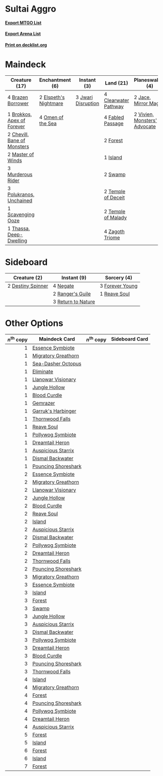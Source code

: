 # Sultai Aggro

#### [Export MTGO List](../collection/Sultai%20Aggro/Sultai%20Aggro.txt)
#### [Export Arena List](../collection/Sultai%20Aggro/Sultai%20Aggro_arena.txt)
#### [Print on decklist.org](http://decklist.org/?deckmain=4%09Agonizing%20Remorse%0A4%09Bloodchief's%20Thirst%0A4%09Brazen%20Borrower%0A1%09Brokkos,%20Apex%20of%20Forever%0A2%09Chevill,%20Bane%20of%20Monsters%0A4%09Clearwater%20Pathway%0A2%09Elspeth's%20Nightmare%0A4%09Fabled%20Passage%0A2%09Forest%0A1%09Island%0A2%09Jace,%20Mirror%20Mage%0A3%09Jwari%20Disruption%0A2%09Master%20of%20Winds%0A3%09Murderous%20Rider%0A1%09Mythos%20of%20Brokkos%0A4%09Omen%20of%20the%20Sea%0A3%09Polukranos,%20Unchained%0A1%09Scavenging%20Ooze%0A2%09Swamp%0A2%09Temple%20of%20Deceit%0A2%09Temple%20of%20Malady%0A1%09Thassa,%20Deep-Dwelling%0A2%09Vivien,%20Monsters'%20Advocate%0A4%09Zagoth%20Triome&deckside=2%09Destiny%20Spinner%0A3%09Forever%20Young%0A4%09Negate%0A2%09Ranger's%20Guile%0A1%09Reave%20Soul%0A3%09Return%20to%20Nature)
# Maindeck

|                                            Creature (17)                                             |                                        Enchantment (6)                                         |                                         Instant (3)                                         |                                           Land (21)                                           |                                           Planeswalker (4)                                            |                                          Sorcery (9)                                           |
|------------------------------------------------------------------------------------------------------|------------------------------------------------------------------------------------------------|---------------------------------------------------------------------------------------------|-----------------------------------------------------------------------------------------------|-------------------------------------------------------------------------------------------------------|------------------------------------------------------------------------------------------------|
|4 [Brazen Borrower](http://gatherer.wizards.com/Pages/Card/Details.aspx?multiverseid=473001)          |2 [Elspeth's Nightmare](http://gatherer.wizards.com/Pages/Card/Details.aspx?multiverseid=476342)|3 [Jwari Disruption](http://gatherer.wizards.com/Pages/Card/Details.aspx?multiverseid=491693)|4 [Clearwater Pathway](http://gatherer.wizards.com/Pages/Card/Details.aspx?multiverseid=491913)|2 [Jace, Mirror Mage](http://gatherer.wizards.com/Pages/Card/Details.aspx?multiverseid=495153)         |4 [Agonizing Remorse](http://gatherer.wizards.com/Pages/Card/Details.aspx?multiverseid=476334)  |
|1 [Brokkos, Apex of Forever](http://gatherer.wizards.com/Pages/Card/Details.aspx?multiverseid=479699) |4 [Omen of the Sea](http://gatherer.wizards.com/Pages/Card/Details.aspx?multiverseid=476309)    |                                                                                             |4 [Fabled Passage](http://gatherer.wizards.com/Pages/Card/Details.aspx?multiverseid=473206)    |2 [Vivien, Monsters' Advocate](http://gatherer.wizards.com/Pages/Card/Details.aspx?multiverseid=479695)|4 [Bloodchief's Thirst](http://gatherer.wizards.com/Pages/Card/Details.aspx?multiverseid=491729)|
|2 [Chevill, Bane of Monsters](http://gatherer.wizards.com/Pages/Card/Details.aspx?multiverseid=479701)|                                                                                                |                                                                                             |2 [Forest](http://gatherer.wizards.com/Pages/Card/Details.aspx?multiverseid=439860)            |                                                                                                       |1 [Mythos of Brokkos](http://gatherer.wizards.com/Pages/Card/Details.aspx?multiverseid=479688)  |
|2 [Master of Winds](http://gatherer.wizards.com/Pages/Card/Details.aspx?multiverseid=495613)          |                                                                                                |                                                                                             |1 [Island](http://gatherer.wizards.com/Pages/Card/Details.aspx?multiverseid=439857)            |                                                                                                       |                                                                                                |
|3 [Murderous Rider](http://gatherer.wizards.com/Pages/Card/Details.aspx?multiverseid=473059)          |                                                                                                |                                                                                             |2 [Swamp](http://gatherer.wizards.com/Pages/Card/Details.aspx?multiverseid=439858)             |                                                                                                       |                                                                                                |
|3 [Polukranos, Unchained](http://gatherer.wizards.com/Pages/Card/Details.aspx?multiverseid=476475)    |                                                                                                |                                                                                             |2 [Temple of Deceit](http://gatherer.wizards.com/Pages/Card/Details.aspx?multiverseid=373734)  |                                                                                                       |                                                                                                |
|1 [Scavenging Ooze](http://gatherer.wizards.com/Pages/Card/Details.aspx?multiverseid=420783)          |                                                                                                |                                                                                             |2 [Temple of Malady](http://gatherer.wizards.com/Pages/Card/Details.aspx?multiverseid=380515)  |                                                                                                       |                                                                                                |
|1 [Thassa, Deep-Dwelling](http://gatherer.wizards.com/Pages/Card/Details.aspx?multiverseid=476322)    |                                                                                                |                                                                                             |4 [Zagoth Triome](http://gatherer.wizards.com/Pages/Card/Details.aspx?multiverseid=479779)     |                                                                                                       |                                                                                                |


# Sideboard

|                                        Creature (2)                                        |                                         Instant (9)                                         |                                       Sorcery (4)                                        |
|--------------------------------------------------------------------------------------------|---------------------------------------------------------------------------------------------|------------------------------------------------------------------------------------------|
|2 [Destiny Spinner](http://gatherer.wizards.com/Pages/Card/Details.aspx?multiverseid=476419)|4 [Negate](http://gatherer.wizards.com/Pages/Card/Details.aspx?multiverseid=423707)          |3 [Forever Young](http://gatherer.wizards.com/Pages/Card/Details.aspx?multiverseid=473051)|
|                                                                                            |2 [Ranger's Guile](http://gatherer.wizards.com/Pages/Card/Details.aspx?multiverseid=249973)  |1 [Reave Soul](http://gatherer.wizards.com/Pages/Card/Details.aspx?multiverseid=473065)   |
|                                                                                            |3 [Return to Nature](http://gatherer.wizards.com/Pages/Card/Details.aspx?multiverseid=461102)|                                                                                          |


# Other Options

|*n*<sup>th</sup> copy|                                        Maindeck Card                                         |*n*<sup>th</sup> copy|Sideboard Card|
|--------------------:|----------------------------------------------------------------------------------------------|---------------------|--------------|
|                    1|[Essence Symbiote](http://gatherer.wizards.com/Pages/Card/Details.aspx?multiverseid=479669)   |                     |              |
|                    1|[Migratory Greathorn](http://gatherer.wizards.com/Pages/Card/Details.aspx?multiverseid=479685)|                     |              |
|                    1|[Sea-Dasher Octopus](http://gatherer.wizards.com/Pages/Card/Details.aspx?multiverseid=479586) |                     |              |
|                    1|[Eliminate](http://gatherer.wizards.com/Pages/Card/Details.aspx?multiverseid=485420)          |                     |              |
|                    1|[Llanowar Visionary](http://gatherer.wizards.com/Pages/Card/Details.aspx?multiverseid=485516) |                     |              |
|                    1|[Jungle Hollow](http://gatherer.wizards.com/Pages/Card/Details.aspx?multiverseid=405273)      |                     |              |
|                    1|[Blood Curdle](http://gatherer.wizards.com/Pages/Card/Details.aspx?multiverseid=479595)       |                     |              |
|                    1|[Gemrazer](http://gatherer.wizards.com/Pages/Card/Details.aspx?multiverseid=479675)           |                     |              |
|                    1|[Garruk's Harbinger](http://gatherer.wizards.com/Pages/Card/Details.aspx?multiverseid=485508) |                     |              |
|                    1|[Thornwood Falls](http://gatherer.wizards.com/Pages/Card/Details.aspx?multiverseid=405420)    |                     |              |
|                    1|[Reave Soul](http://gatherer.wizards.com/Pages/Card/Details.aspx?multiverseid=473065)         |                     |              |
|                    1|[Pollywog Symbiote](http://gatherer.wizards.com/Pages/Card/Details.aspx?multiverseid=482372)  |                     |              |
|                    1|[Dreamtail Heron](http://gatherer.wizards.com/Pages/Card/Details.aspx?multiverseid=479567)    |                     |              |
|                    1|[Auspicious Starrix](http://gatherer.wizards.com/Pages/Card/Details.aspx?multiverseid=479664) |                     |              |
|                    1|[Dismal Backwater](http://gatherer.wizards.com/Pages/Card/Details.aspx?multiverseid=420908)   |                     |              |
|                    1|[Pouncing Shoreshark](http://gatherer.wizards.com/Pages/Card/Details.aspx?multiverseid=479584)|                     |              |
|                    2|[Essence Symbiote](http://gatherer.wizards.com/Pages/Card/Details.aspx?multiverseid=479669)   |                     |              |
|                    2|[Migratory Greathorn](http://gatherer.wizards.com/Pages/Card/Details.aspx?multiverseid=479685)|                     |              |
|                    2|[Llanowar Visionary](http://gatherer.wizards.com/Pages/Card/Details.aspx?multiverseid=485516) |                     |              |
|                    2|[Jungle Hollow](http://gatherer.wizards.com/Pages/Card/Details.aspx?multiverseid=405273)      |                     |              |
|                    2|[Blood Curdle](http://gatherer.wizards.com/Pages/Card/Details.aspx?multiverseid=479595)       |                     |              |
|                    2|[Reave Soul](http://gatherer.wizards.com/Pages/Card/Details.aspx?multiverseid=473065)         |                     |              |
|                    2|[Island](http://gatherer.wizards.com/Pages/Card/Details.aspx?multiverseid=439857)             |                     |              |
|                    2|[Auspicious Starrix](http://gatherer.wizards.com/Pages/Card/Details.aspx?multiverseid=479664) |                     |              |
|                    2|[Dismal Backwater](http://gatherer.wizards.com/Pages/Card/Details.aspx?multiverseid=420908)   |                     |              |
|                    2|[Pollywog Symbiote](http://gatherer.wizards.com/Pages/Card/Details.aspx?multiverseid=482372)  |                     |              |
|                    2|[Dreamtail Heron](http://gatherer.wizards.com/Pages/Card/Details.aspx?multiverseid=479567)    |                     |              |
|                    2|[Thornwood Falls](http://gatherer.wizards.com/Pages/Card/Details.aspx?multiverseid=405420)    |                     |              |
|                    2|[Pouncing Shoreshark](http://gatherer.wizards.com/Pages/Card/Details.aspx?multiverseid=479584)|                     |              |
|                    3|[Migratory Greathorn](http://gatherer.wizards.com/Pages/Card/Details.aspx?multiverseid=479685)|                     |              |
|                    3|[Essence Symbiote](http://gatherer.wizards.com/Pages/Card/Details.aspx?multiverseid=479669)   |                     |              |
|                    3|[Island](http://gatherer.wizards.com/Pages/Card/Details.aspx?multiverseid=439857)             |                     |              |
|                    3|[Forest](http://gatherer.wizards.com/Pages/Card/Details.aspx?multiverseid=439860)             |                     |              |
|                    3|[Swamp](http://gatherer.wizards.com/Pages/Card/Details.aspx?multiverseid=439858)              |                     |              |
|                    3|[Jungle Hollow](http://gatherer.wizards.com/Pages/Card/Details.aspx?multiverseid=405273)      |                     |              |
|                    3|[Auspicious Starrix](http://gatherer.wizards.com/Pages/Card/Details.aspx?multiverseid=479664) |                     |              |
|                    3|[Dismal Backwater](http://gatherer.wizards.com/Pages/Card/Details.aspx?multiverseid=420908)   |                     |              |
|                    3|[Pollywog Symbiote](http://gatherer.wizards.com/Pages/Card/Details.aspx?multiverseid=482372)  |                     |              |
|                    3|[Dreamtail Heron](http://gatherer.wizards.com/Pages/Card/Details.aspx?multiverseid=479567)    |                     |              |
|                    3|[Blood Curdle](http://gatherer.wizards.com/Pages/Card/Details.aspx?multiverseid=479595)       |                     |              |
|                    3|[Pouncing Shoreshark](http://gatherer.wizards.com/Pages/Card/Details.aspx?multiverseid=479584)|                     |              |
|                    3|[Thornwood Falls](http://gatherer.wizards.com/Pages/Card/Details.aspx?multiverseid=405420)    |                     |              |
|                    4|[Island](http://gatherer.wizards.com/Pages/Card/Details.aspx?multiverseid=439857)             |                     |              |
|                    4|[Migratory Greathorn](http://gatherer.wizards.com/Pages/Card/Details.aspx?multiverseid=479685)|                     |              |
|                    4|[Forest](http://gatherer.wizards.com/Pages/Card/Details.aspx?multiverseid=439860)             |                     |              |
|                    4|[Pouncing Shoreshark](http://gatherer.wizards.com/Pages/Card/Details.aspx?multiverseid=479584)|                     |              |
|                    4|[Pollywog Symbiote](http://gatherer.wizards.com/Pages/Card/Details.aspx?multiverseid=482372)  |                     |              |
|                    4|[Dreamtail Heron](http://gatherer.wizards.com/Pages/Card/Details.aspx?multiverseid=479567)    |                     |              |
|                    4|[Auspicious Starrix](http://gatherer.wizards.com/Pages/Card/Details.aspx?multiverseid=479664) |                     |              |
|                    5|[Forest](http://gatherer.wizards.com/Pages/Card/Details.aspx?multiverseid=439860)             |                     |              |
|                    5|[Island](http://gatherer.wizards.com/Pages/Card/Details.aspx?multiverseid=439857)             |                     |              |
|                    6|[Forest](http://gatherer.wizards.com/Pages/Card/Details.aspx?multiverseid=439860)             |                     |              |
|                    6|[Island](http://gatherer.wizards.com/Pages/Card/Details.aspx?multiverseid=439857)             |                     |              |
|                    7|[Forest](http://gatherer.wizards.com/Pages/Card/Details.aspx?multiverseid=439860)             |                     |              |


